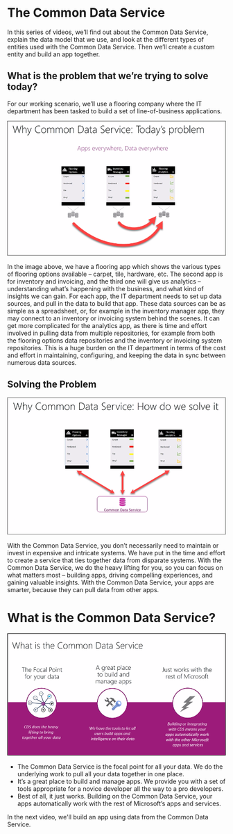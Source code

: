 <properties
   pageTitle="The Common Data Servic: Overview | Microsoft PowerApps"
   description="An overview of this powerful way to store and model data"
   services=""
   suite="powerapps"
   documentationCenter="na"
   authors="v-brbene"
   manager="anneta"
   editor=""
   tags=""
   featuredVideoId="os33pHQ9jSU"
   courseDuration="4m"/>

<tags
   ms.service="powerapps"
   ms.devlang="na"
   ms.topic="get-started-article"
   ms.tgt_pltfrm="na"
   ms.workload="na"
   ms.date="6/9/2017"
   ms.author="v-brbene"/>

# The Common Data Service
In this series of videos, we’ll find out about the Common Data Service, explain the data model that we use, and look at the different types of entities used with the Common Data Service. Then we’ll create a custom entity and build an app together. 


## What is the problem that we’re trying to solve today?
For our working scenario, we’ll use a flooring company where the IT department has been tasked to build a set of line-of-business applications. 

![Line-of-business apps](./media/learning-common-data-service-overview/scenario-problem.png)

In the image above, we have a flooring app which shows the various types of flooring options available – carpet, tile, hardware, etc. The second app is for inventory and invoicing, and the third one will give us analytics – understanding what’s happening with the business, and what kind of insights we can gain. For each app, the IT department needs to set up data sources, and pull in the data to build that app. These data sources can be as simple as a spreadsheet, or, for example in the inventory manager app, they may connect to an inventory or invoicing system behind the scenes. It can get more complicated for the analytics app, as there is time and effort involved in pulling data from multiple repositories, for example from both the flooring options data repositories and the inventory or invoicing system repositories. This is a huge burden on the IT department in terms of the cost and effort in maintaining, configuring, and keeping the data in sync between numerous data sources.

## Solving the Problem

![Common Data Service diagram](./media/learning-common-data-service-overview/scenario-solving.png)

With the Common Data Service, you don’t necessarily need to maintain or invest in expensive and intricate systems. We have put in the time and effort to create a service that ties together data from disparate systems. With the Common Data Service, we do the heavy lifting for you, so you can focus on what matters most – building apps, driving compelling experiences, and gaining valuable insights. With the Common Data Service, your apps are smarter, because they can pull data from other apps. 

# What is the Common Data Service?

![What is the Common Data Service](./media/learning-common-data-service-overview/what-is-cds.png)

- The Common Data Service is the focal point for all your data. We do the underlying work to pull all your data together in one place. 
- It’s a great place to build and manage apps. We provide you with a set of tools appropriate for a novice developer all the way to a pro developers. 
- Best of all, it just works. Building on the Common Data Service, your apps automatically work with the rest of Microsoft’s apps and services. 

In the next video, we'll build an app using data from the Common Data Service.
